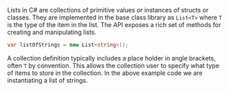 Lists in C# are collections of primitive values or instances of structs or classes. They are implemented in the base class library as `List<T>` where `T` is the type of the item in the list. The API exposes a rich set of methods for creating and manipulating lists.

```csharp
var listOfStrings = new List<string>();
```

A collection definition typically includes a place holder in angle brackets, often `T` by convention. This allows the collection user to specify what type of items to store in the collection. In the above example code we are instantiating a list of strings.
